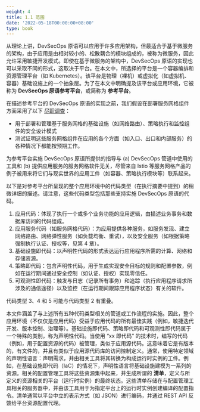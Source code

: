 ```yaml
---
weight: 4
title: 1.1 范围
date: '2022-05-18T00:00:00+08:00'
type: book
---
```


从理论上讲，DevSecOps 原语可以应用于许多应用架构，但最适合于基于微服务的架构，由于应用是由相对较小的、松散耦合的模块组成的，被称为微服务，因此允许采用敏捷开发模式。即使在基于微服务的架构中，DevSecOps 原语的实现也可以采取不同的形式，这取决于平台。在本文中，所选择的平台是一个容器编排和资源管理平台（如 Kubernetes）。该平台是物理（裸机）或虚拟化（如虚拟机、容器）基础设施上的一个抽象层。为了在本文中明确提及该平台或应用环境，它被称为 **DevSecOps 原语参考平台**，或简称为 **参考平台**。

在描述参考平台的 DevSecOps 原语的实现之前，我们假设在部署服务网格组件方面采用了以下 [尽职调查](https://www.oreilly.com/library/view/cloud-native-infrastructure/9781491984291/)：

-   用于部署和管理基于服务网格的基础设施（如网络路由）、策略执行和监控组件的安全设计模式
-   测试证明这些服务网格组件在应用的各个方面（如入口、出口和内部服务）的各种情况下都能按预期工作。

为参考平台实施 DevSecOps 原语所提供的指导与 (a) DevSecOps 管道中使用的工具和 (b) 提供应用服务的服务网格软件无关，尽管来自 Istio 等服务网格产品的例子被用来将它们与现实世界的应用工件（如容器、策略执行模块等）联系起来。

以下是对参考平台所呈现的整个应用环境中的代码类型（在执行摘要中提到）的稍微详细的描述。请注意，这些代码类型包括那些支持实施 DevSecOps 原语的代码。

1.  应用代码：体现了执行一个或多个业务功能的应用逻辑，由描述业务事务和数据库访问的代码组成。
2.  应用服务代码（如服务网格代码）：为应用提供各种服务，如服务发现、建立网络路由、网络弹性服务（如负载均衡、重试），以及安全服务（如根据策略强制执行认证、授权等，见第 4 章）。
3.  基础设施即代码：以声明性代码的形式表达运行应用程序所需的计算、网络和存储资源。
4.  策略即代码：包含声明性代码，用于生成实现安全目标的规则和配置参数，例如在运行期间通过安全控制（如认证、授权）实现零信任。
5.  可观测性即代码：触发与日志（记录所有事务）和追踪（执行应用程序请求所涉及的通信途径）以及监控（在运行期间跟踪应用程序状态）有关的软件。

代码类型 3、4 和 5 可能与代码类型 2 有重叠。

本文件涵盖了与上述所有五种代码类型相关的管道或工作流程的实施。因此，整个应用环境（不仅仅是应用代码）受益于应用代码的所有最佳实践（例如，敏捷迭代开发、版本控制、治理等）。基础设施即代码、策略即代码和可观测性即代码属于一个特殊的类别，称为声明性代码。当使用 “xx 即代码” 的技术时，编写的代码（例如，用于配置资源的代码）被管理，类似于应用源代码。这意味着它是有版本的，有文件的，并且有类似于应用源代码库的访问控制定义。通常，使用特定领域的声明性语言：声明需求，并由相关工具将其转换为构成运行时实例的工件。例如，在基础设施即代码（IaC）的情况下，声明性语言将基础设施建模为一系列的资源。相关的配置管理工具将这些资源集中起来，并生成所谓的 **清单**，定义与所定义的资源相关的平台（运行时实例）的最终状态。这些清单存储在与配置管理工具相关的服务器中，并由该工具用于为指定平台上的运行时实例创建编译的配置指令。清单通常以平台中立的表示方式（如 JSON）进行编码，并通过 REST API 反馈给平台资源配置代理。